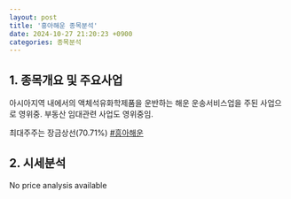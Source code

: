 ```yaml
---
layout: post
title: '흥아해운 종목분석'
date: 2024-10-27 21:20:23 +0900
categories: 종목분석
---
```


## 1. 종목개요 및 주요사업

아시아지역 내에서의 액체석유화학제품을 운반하는 해운 운송서비스업을 주된 사업으로 영위중. 부동산 임대관련 사업도 영위중임.

최대주주는 장금상선(70.71%)
[#흥아해운](#)

## 2. 시세분석

No price analysis available
